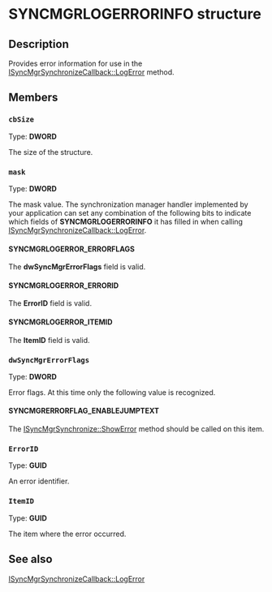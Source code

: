 # SYNCMGRLOGERRORINFO structure

## Description

Provides error information for use in the [ISyncMgrSynchronizeCallback::LogError](https://learn.microsoft.com/windows/desktop/api/mobsync/nf-mobsync-isyncmgrsynchronizecallback-logerror) method.

## Members

### `cbSize`

Type: **DWORD**

The size of the structure.

### `mask`

Type: **DWORD**

The mask value. The synchronization manager handler implemented by your application can set any combination of the following bits to indicate which fields of **SYNCMGRLOGERRORINFO** it has filled in when calling [ISyncMgrSynchronizeCallback::LogError](https://learn.microsoft.com/windows/desktop/api/mobsync/nf-mobsync-isyncmgrsynchronizecallback-logerror).

#### SYNCMGRLOGERROR_ERRORFLAGS

The **dwSyncMgrErrorFlags** field is valid.

#### SYNCMGRLOGERROR_ERRORID

The **ErrorID** field is valid.

#### SYNCMGRLOGERROR_ITEMID

The **ItemID** field is valid.

### `dwSyncMgrErrorFlags`

Type: **DWORD**

Error flags. At this time only the following value is recognized.

#### SYNCMGRERRORFLAG_ENABLEJUMPTEXT

The [ISyncMgrSynchronize::ShowError](https://learn.microsoft.com/windows/desktop/api/mobsync/nf-mobsync-isyncmgrsynchronize-showerror) method should be called on this item.

### `ErrorID`

Type: **GUID**

An error identifier.

### `ItemID`

Type: **GUID**

The item where the error occurred.

## See also

[ISyncMgrSynchronizeCallback::LogError](https://learn.microsoft.com/windows/desktop/api/mobsync/nf-mobsync-isyncmgrsynchronizecallback-logerror)